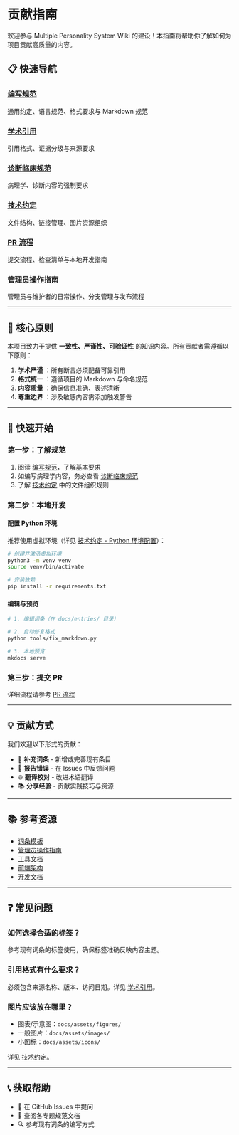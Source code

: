 # 贡献指南

欢迎参与 Multiple Personality System Wiki 的建设！本指南将帮助你了解如何为项目贡献高质量的内容。

## 📋 快速导航

### [编写规范](编写规范.md)

通用约定、语言规范、格式要求与 Markdown 规范

### [学术引用](学术引用.md)

引用格式、证据分级与来源要求

### [诊断临床规范](诊断临床规范.md)

病理学、诊断内容的强制要求

### [技术约定](技术约定.md)

文件结构、链接管理、图片资源组织

### [PR 流程](PR流程.md)

提交流程、检查清单与本地开发指南

### [管理员操作指南](../ADMIN_GUIDE.md)

管理员与维护者的日常操作、分支管理与发布流程

---

## 🎯 核心原则

本项目致力于提供 **一致性、严谨性、可验证性** 的知识内容。所有贡献者需遵循以下原则：

1. **学术严谨** ：所有断言必须配备可靠引用
2. **格式统一** ：遵循项目的 Markdown 与命名规范
3. **内容质量** ：确保信息准确、表述清晰
4. **尊重边界** ：涉及敏感内容需添加触发警告

---

## 🚀 快速开始

### 第一步：了解规范

1. 阅读 [编写规范](编写规范.md)，了解基本要求
2. 如编写病理学内容，务必查看 [诊断临床规范](诊断临床规范.md)
3. 了解 [技术约定](技术约定.md) 中的文件组织规则

### 第二步：本地开发

#### 配置 Python 环境

推荐使用虚拟环境（详见 [技术约定 - Python 环境配置](技术约定.md#7-python-环境配置)）：

```bash
# 创建并激活虚拟环境
python3 -m venv venv
source venv/bin/activate

# 安装依赖
pip install -r requirements.txt
```

#### 编辑与预览

```bash
# 1. 编辑词条（在 docs/entries/ 目录）

# 2. 自动修复格式
python tools/fix_markdown.py

# 3. 本地预览
mkdocs serve
```

### 第三步：提交 PR

详细流程请参考 [PR 流程](PR流程.md)

---

## 💡 贡献方式

我们欢迎以下形式的贡献：

- 📝 **补充词条** - 新增或完善现有条目
- 🐛 **报告错误** - 在 Issues 中反馈问题
- 🌐 **翻译校对** - 改进术语翻译
- 📚 **分享经验** - 贡献实践技巧与资源

---

## 📚 参考资源

- [词条模板](../TEMPLATE_ENTRY.md)
- [管理员操作指南](../ADMIN_GUIDE.md)
- [工具文档](../tools/README.md)
- [前端架构](../dev/FRONTEND_ARCHITECTURE.md)
- [开发文档](../dev/)

---

## ❓ 常见问题

### 如何选择合适的标签？

参考现有词条的标签使用，确保标签准确反映内容主题。

### 引用格式有什么要求？

必须包含来源名称、版本、访问日期。详见 [学术引用](学术引用.md)。

### 图片应该放在哪里？

- 图表/示意图：`docs/assets/figures/`
- 一般图片：`docs/assets/images/`
- 小图标：`docs/assets/icons/`

详见 [技术约定](技术约定.md#图片资源组织)。

---

## 📞 获取帮助

- 💬 在 GitHub Issues 中提问
- 📖 查阅各专题规范文档
- 🔍 参考现有词条的编写方式
